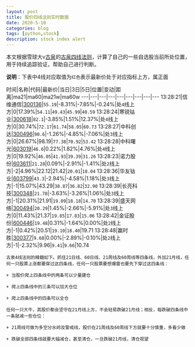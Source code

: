 ```yaml
---
layout: post
title: 股价四线法则实时数据
date: 2020-5-10
categories: blog
tags: [python,stock]
description: stock index alert
---
```



本文根据雪球大v[古泉](https://xueqiu.com/u/7148646888)的[古泉四线法则](https://xueqiu.com/7148646888/130498192)，计算了自己的一些自选股当前所处位置，用于持续追踪验证，帮助自己进行判断。

**说明**：下表中4线对应取值为`红色`表示最新价处于对应指标上方，属正面

时间|名称|代码|最新价|当日|3日|5日|位置|变动|距离|ma21|ma60|ma21w|ma60w
---|---|---|---|---|---|---|---|---
13:28:21|信维通信|[300136](https://xueqiu.com/S/SZ300136)|`55.19`|-8.31%|-7.85%|-0.24%|处`4`线上方|0|17.39%|`54.11`|`49.43`|`45.99`|`40.59`
13:28:24|寒锐钴业|[300618](https://xueqiu.com/S/SZ300618)|`82.1`|-3.85%|1.51%|12.37%|处`4`线上方|0|30.74%|`72.17`|`61.74`|`58.05`|`60.73`
13:28:27|中科创达|[300496](https://xueqiu.com/S/SZ300496)|`90.6`|-1.26%|-4.85%|-7.06%|处`3`线上方|0|26.67%|98.19|`77.38`|`70.92`|`53.42`
13:28:28|中科曙光|[603019](https://xueqiu.com/S/SH603019)|`46.6`|0.22%|1.82%|4.76%|处`4`线上方|0|19.92%|`46.05`|`41.93`|`39.39`|`31.26`
13:28:23|诺力股份|[603611](https://xueqiu.com/S/SH603611)|`21.28`|0.09%|-2.91%|-1.41%|处`2`线上方|-2|4.96%|22.12|21.42|`20.01`|`18.04`
13:28:36|华友钴业|[603799](https://xueqiu.com/S/SH603799)|`43.3`|-2.94%|-4.58%|1.18%|处`3`线上方|-1|15.07%|43.29|`38.87`|`36.82`|`32.90`
13:28:39|长亮科技|[300348](https://xueqiu.com/S/SZ300348)|`21.78`|-3.63%|-3.26%|1.06%|处`3`线上方|-1|20.31%|21.91|`19.09`|`18.18`|`14.70`
13:28:39|盛天网络|[300494](https://xueqiu.com/S/SZ300494)|`20.29`|1.45%|-2.66%|-5.91%|处`3`线上方|0|11.43%|21.37|`19.85`|`17.83`|`15.06`
13:28:42|金证股份|[600446](https://xueqiu.com/S/SH600446)|`19.48`|0.31%|-1.64%|0.00%|处`2`线上方|-1|0.42%|20.51|`19.10`|`18.40`|19.71
13:28:48|赢时胜|[300377](https://xueqiu.com/S/SZ300377)|`9.68`|0.00%|-2.89%|-0.10%|处`2`线上方|-1|-2.32%|9.96|`9.41`|`9.66`|10.74

```
古泉4线法则的精髓如下。抓住21日线、60日线、21周线及60周线等四条线，外加21月线，任何一只股票上涨都要穿过这四条线，任何一只股票要想爆雷也要先下穿过这四条线：

+ 当股价爬上四条线中的两条可以少量建仓

+ 爬上四条线中的三条可以加大仓位

+ 爬上四条线中的四条可以全仓

任何一只大牛，其股价都会坚守在21月线上方，不会轻易跌破21月线；相反，每跌破四条线中一条就减一些仓位：

+ 21周线可做为多空分水岭及警戒线，股价在21周线及60周线下方就要十分慎重，多看少做

+ 跌破全部四条线就要大幅减仓，甚至清仓，一旦跌破21月线，清仓观望
```